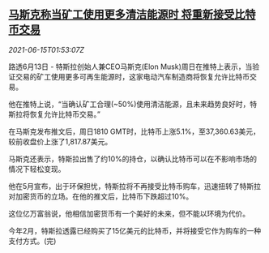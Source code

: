 <!--1623722463000-->
[马斯克称当矿工使用更多清洁能源时 将重新接受比特币交易](https://cn.reuters.com/article/tesla-musk-bitcoin-mining-0615-idCNKCS2DR04G)
------

<div><i>2021-06-15T01:53:07Z</i></div><p>路透6月13日 - 特斯拉创始人兼CEO马斯克(Elon Musk)周日在推特上表示，当验证交易的矿工使用更多可再生能源时，这家电动汽车制造商将恢复允许比特币交易。</p><p>他在推特上说，“当确认矿工合理(~50%)使用清洁能源，且未来趋势良好时，特斯拉将恢复允许比特币交易。”</p><p>在马斯克发布推文后，周日1810 GMT时，比特币上涨5.1%，至37,360.63美元，较前收盘价上涨了1,817.87美元。</p><p>马斯克还表示，特斯拉出售了约10%的持仓，以确认比特币可以在不影响市场的情况下轻松变现。</p><p>他在5月宣布，出于环保担忧，特斯拉将不再接受比特币购车，迅速扭转了特斯拉对加密货币的立场。在他的推文后，比特币下跌超过10%。</p><p>这位亿万富翁说，他相信加密货币有一个美好的未来，但不能以环境为代价。</p><p>今年2月，特斯拉透露已经购买了15亿美元的比特币，并将接受它作为购车的一种支付方式。(完)</p>
